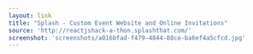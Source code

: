 ```yaml
---
layout: link
title: "Splash - Custom Event Website and Online Invitations"
source: 'http://reactjshack-a-thon.splashthat.com/'
screenshot: 'screenshots/a016bfad-f479-4844-88ce-ba6ef4a5cfcd.jpg'
---
```


